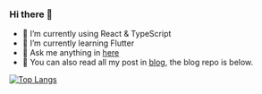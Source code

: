 ### Hi there 👋

<!--
**A-GG/A-GG** is a ✨ _special_ ✨ repository because its `README.md` (this file) appears on your GitHub profile.

Here are some ideas to get you started:

-->

- 🔭 I’m currently using React & TypeScript
- 🌱 I’m currently learning Flutter
- 💬 Ask me anything in [here](https://github.com/A-GG/A-GG/issues) 
- 📖 You can also read all my post in [blog](https://agg.me), the blog repo is below.


[![Top Langs](https://github-readme-stats.vercel.app/api/pin/?username=a-gg&hide=html,css&theme=material-palenight&repo=a-gg.github.io)](https://github.com/a-gg/a-gg.github.io)

